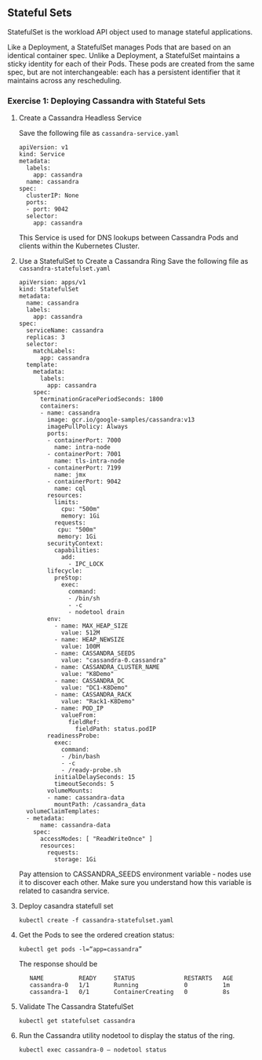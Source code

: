 ## Stateful Sets

StatefulSet is the workload API object used to manage stateful applications.

Like a Deployment, a StatefulSet manages Pods that are based on an identical container spec. Unlike a Deployment, a StatefulSet maintains a sticky identity for each of their Pods. These pods are created from the same spec, but are not interchangeable: each has a persistent identifier that it maintains across any rescheduling.

### Exercise 1: Deploying Cassandra with Stateful Sets

1. Create a Cassandra Headless Service

    Save the following file as `cassandra-service.yaml`
    ```
    apiVersion: v1
    kind: Service
    metadata:
      labels:
        app: cassandra
      name: cassandra
    spec:
      clusterIP: None
      ports:
      - port: 9042
      selector:
        app: cassandra
    ```
    This Service is used for DNS lookups between Cassandra Pods and clients within the Kubernetes Cluster.

1. Use a StatefulSet to Create a Cassandra Ring
    Save the following file as `cassandra-statefulset.yaml`
    ```
    apiVersion: apps/v1
    kind: StatefulSet
    metadata:
      name: cassandra
      labels:
        app: cassandra
    spec:
      serviceName: cassandra
      replicas: 3
      selector:
        matchLabels:
          app: cassandra
      template:
        metadata:
          labels:
            app: cassandra
        spec:
          terminationGracePeriodSeconds: 1800
          containers:
          - name: cassandra
            image: gcr.io/google-samples/cassandra:v13
            imagePullPolicy: Always
            ports:
            - containerPort: 7000
              name: intra-node
            - containerPort: 7001
              name: tls-intra-node
            - containerPort: 7199
              name: jmx
            - containerPort: 9042
              name: cql
            resources:
              limits:
                cpu: "500m"
                memory: 1Gi
              requests:
               cpu: "500m"
               memory: 1Gi
            securityContext:
              capabilities:
                add:
                  - IPC_LOCK
            lifecycle:
              preStop:
                exec:
                  command: 
                  - /bin/sh
                  - -c
                  - nodetool drain
            env:
              - name: MAX_HEAP_SIZE
                value: 512M
              - name: HEAP_NEWSIZE
                value: 100M
              - name: CASSANDRA_SEEDS
                value: "cassandra-0.cassandra"
              - name: CASSANDRA_CLUSTER_NAME
                value: "K8Demo"
              - name: CASSANDRA_DC
                value: "DC1-K8Demo"
              - name: CASSANDRA_RACK
                value: "Rack1-K8Demo"
              - name: POD_IP
                valueFrom:
                  fieldRef:
                    fieldPath: status.podIP
            readinessProbe:
              exec:
                command:
                - /bin/bash
                - -c
                - /ready-probe.sh
              initialDelaySeconds: 15
              timeoutSeconds: 5
            volumeMounts:
            - name: cassandra-data
              mountPath: /cassandra_data
      volumeClaimTemplates:
      - metadata:
          name: cassandra-data
        spec:
          accessModes: [ "ReadWriteOnce" ]
          resources:
            requests:
              storage: 1Gi
    ```
    Pay attension to CASSANDRA_SEEDS environment variable - nodes use it to discover each other. Make sure you understand how this variable is related to casandra service.

1. Deploy casandra statefull set 
    ```
    kubectl create -f cassandra-statefulset.yaml
    ```

1. Get the Pods to see the ordered creation status:
    ```
    kubectl get pods -l=“app=cassandra”
    ```
    The response should be
    ```
       NAME          READY     STATUS              RESTARTS   AGE
       cassandra-0   1/1       Running             0          1m
       cassandra-1   0/1       ContainerCreating   0          8s
    ```

1. Validate The Cassandra StatefulSet
    ```
    kubectl get statefulset cassandra
    ```

1. Run the Cassandra utility nodetool to display the status of the ring.
    ```
    kubectl exec cassandra-0 – nodetool status
    ```

